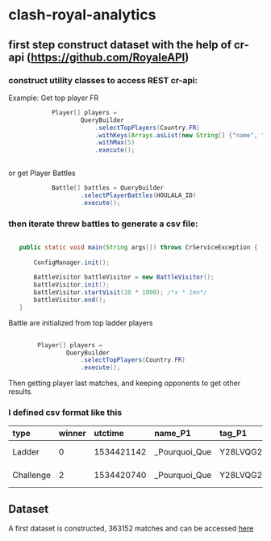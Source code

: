 # clash-royal-analytics
## first step construct dataset with the help of cr-api (https://github.com/RoyaleAPI)

### construct utility classes to access REST cr-api:


Example:
Get top player FR
```java
			Player[] players = 
					QueryBuilder
						.selectTopPlayers(Country.FR)
						.withKeys(Arrays.asList(new String[] {"name", "tag"}))
						.withMax(5)
						.execute();
			
```

or get Player Battles

```java
			Battle[] battles = QueryBuilder
					.selectPlayerBattles(HOULALA_ID)
					.execute();

```

 ### then iterate threw battles to generate a csv file:
 
 ```java
 
 	public static void main(String args[]) throws CrServiceException {
		
		ConfigManager.init();
		
		BattleVisitor battleVisitor = new BattleVisitor();
		battleVisitor.init();
		battleVisitor.startVisit(10 * 1000); /*x * 1mn*/
		battleVisitor.end();
	}
```

Battle are initialized from top ladder players

```java
	
		Player[] players = 
				QueryBuilder
					.selectTopPlayers(Country.FR)
					.execute();
```

Then getting player last matches, and keeping opponents to get other results.

 ### I defined csv format like this
|type|winner|utctime|name_P1|tag_P1|clan_P1|startTrophies_P1|crownsEarned_P1|deckid_P1|knight_P1|archers_P1|goblins_P1|giant_P1|pekka_P1|minions_P1|balloon_P1|witch_P1|barbarians_P1|golem_P1|skeletons_P1|valkyrie_P1|skeleton_army_P1|bomber_P1|musketeer_P1|baby_dragon_P1|prince_P1|wizard_P1|mini_pekka_P1|spear_goblins_P1|giant_skeleton_P1|hog_rider_P1|minion_horde_P1|ice_wizard_P1|royal_giant_P1|guards_P1|princess_P1|dark_prince_P1|three_musketeers_P1|lava_hound_P1|ice_spirit_P1|fire_spirits_P1|miner_P1|sparky_P1|bowler_P1|lumberjack_P1|battle_ram_P1|inferno_dragon_P1|ice_golem_P1|mega_minion_P1|dart_goblin_P1|goblin_gang_P1|electro_wizard_P1|elite_barbarians_P1|hunter_P1|executioner_P1|bandit_P1|royal_recruits_P1|night_witch_P1|bats_P1|royal_ghost_P1|zappies_P1|rascals_P1|cannon_cart_P1|mega_knight_P1|skeleton_barrel_P1|flying_machine_P1|royal_hogs_P1|magic_archer_P1|cannon_P1|goblin_hut_P1|mortar_P1|inferno_tower_P1|bomb_tower_P1|barbarian_hut_P1|tesla_P1|elixir_collector_P1|x_bow_P1|tombstone_P1|furnace_P1|fireball_P1|arrows_P1|rage_P1|rocket_P1|goblin_barrel_P1|freeze_P1|mirror_P1|lightning_P1|zap_P1|poison_P1|graveyard_P1|the_log_P1|tornado_P1|clone_P1|barbarian_barrel_P1|heal_P1|giant_snowball_P1|strenght_P1_0|strenght_P1_1|strenght_P1_2|strenght_P1_3|strenght_P1_4|strenght_P1_5|strenght_P1_6|strenght_P1_7|name_P2|tag_P2|clan_P2|startTrophies_P2|crownsEarned_P2|deckid_P2|knight_P2|archers_P2|goblins_P2|giant_P2|pekka_P2|minions_P2|balloon_P2|witch_P2|barbarians_P2|golem_P2|skeletons_P2|valkyrie_P2|skeleton_army_P2|bomber_P2|musketeer_P2|baby_dragon_P2|prince_P2|wizard_P2|mini_pekka_P2|spear_goblins_P2|giant_skeleton_P2|hog_rider_P2|minion_horde_P2|ice_wizard_P2|royal_giant_P2|guards_P2|princess_P2|dark_prince_P2|three_musketeers_P2|lava_hound_P2|ice_spirit_P2|fire_spirits_P2|miner_P2|sparky_P2|bowler_P2|lumberjack_P2|battle_ram_P2|inferno_dragon_P2|ice_golem_P2|mega_minion_P2|dart_goblin_P2|goblin_gang_P2|electro_wizard_P2|elite_barbarians_P2|hunter_P2|executioner_P2|bandit_P2|royal_recruits_P2|night_witch_P2|bats_P2|royal_ghost_P2|zappies_P2|rascals_P2|cannon_cart_P2|mega_knight_P2|skeleton_barrel_P2|flying_machine_P2|royal_hogs_P2|magic_archer_P2|cannon_P2|goblin_hut_P2|mortar_P2|inferno_tower_P2|bomb_tower_P2|barbarian_hut_P2|tesla_P2|elixir_collector_P2|x_bow_P2|tombstone_P2|furnace_P2|fireball_P2|arrows_P2|rage_P2|rocket_P2|goblin_barrel_P2|freeze_P2|mirror_P2|lightning_P2|zap_P2|poison_P2|graveyard_P2|the_log_P2|tornado_P2|clone_P2|barbarian_barrel_P2|heal_P2|giant_snowball_P2|strenght_P2_0|strenght_P2_1|strenght_P2_2|strenght_P2_3|strenght_P2_4|strenght_P2_5|strenght_P2_6|strenght_P2_7|
| :-------- |:--| :---------|:---------|:---------|:---------|:---------|:---------|:---------|:--|:--|:--|:--|:--|:--|:--|:--|:--|:--|:--|:--|:--|:--|:--|:--|:--|:--|:--|:--|:--|:--|:--|:--|:--|:--|:--|:--|:--|:--|:--|:--|:--|:--|:--|:--|:--|:--|:--|:--|:--|:--|:--|:--|:--|:--|:--|:--|:--|:--|:--|:--|:--|:--|:--|:--|:--|:--|:--|:--|:--|:--|:--|:--|:--|:--|:--|:--|:--|:--|:--|:--|:--|:--|:--|:--|:--|:--|:--|:--|:--|:--|:--|:--|:--|:--|:--|:--|:--|:--|:--|:--|:--|:--|:--| :---------|:---------|:---------|:---------|:---------|:---------|:--|:--|:--|:--|:--|:--|:--|:--|:--|:--|:--|:--|:--|:--|:--|:--|:--|:--|:--|:--|:--|:--|:--|:--|:--|:--|:--|:--|:--|:--|:--|:--|:--|:--|:--|:--|:--|:--|:--|:--|:--|:--|:--|:--|:--|:--|:--|:--|:--|:--|:--|:--|:--|:--|:--|:--|:--|:--|:--|:--|:--|:--|:--|:--|:--|:--|:--|:--|:--|:--|:--|:--|:--|:--|:--|:--|:--|:--|:--|:--|:--|:--|:--|:--|:--|:--|:--|:--|:--|:--|:--|:--|:--|:--|:--|
|Ladder|0|1534421142|_Pourquoi_Que|Y28LVQG2|_Amnæs?a Un?ted|5267|1|0008004400020000020602|0|0|0|0|0|0|0|0|0|0|0|1|0|0|0|0|0|0|0|0|0|0|0|0|0|0|1|0|0|0|1|0|0|0|0|0|0|0|0|0|0|1|0|0|0|0|0|0|0|0|0|0|0|0|0|0|0|0|0|0|0|0|0|0|0|1|0|0|0|0|0|0|0|1|1|0|0|0|0|0|0|1|0|0|0|0|0|11|4|13|13|13|11|8|4|_??|22Q9U9VYL|_????|5238|0|08004010100202000440|0|0|0|1|0|0|0|0|0|0|0|0|0|0|0|0|0|0|0|0|0|0|1|0|0|0|0|0|1|0|0|0|0|0|0|0|1|0|0|0|0|1|0|0|0|0|0|0|0|1|0|0|0|0|0|0|0|0|0|0|0|0|0|0|0|0|1|0|0|0|0|0|0|0|0|0|0|0|1|0|0|0|0|0|0|0|0|11|13|11|11|13|13|11|13|
|Challenge|2|1534420740|_Pourquoi_Que|Y28LVQG2|_Amnæs?a Un?ted|5267|0|0000000061040600008002|0|0|0|0|0|0|0|0|0|0|0|0|0|0|0|0|0|0|0|0|0|0|0|0|0|0|0|0|0|0|0|0|1|0|0|0|0|1|1|0|0|0|1|0|0|0|0|0|0|1|1|0|0|0|0|0|0|0|0|0|0|0|0|0|0|0|0|0|0|0|0|0|0|0|0|0|0|0|0|1|0|1|0|0|0|0|0|1|1|7|1|9|1|4|1|_???|2LGCUCUCL|_AKARU??|4436|1|00000000780004044040|0|0|0|0|0|0|0|0|0|0|0|0|0|0|0|0|0|0|0|0|0|0|0|0|0|0|0|0|0|0|0|0|0|0|0|1|1|1|1|0|0|0|0|0|0|0|0|0|0|0|1|0|0|0|0|0|0|0|1|0|0|0|0|0|0|0|0|0|0|0|1|0|0|0|0|0|0|0|1|0|0|0|0|0|0|0|0|1|7|1|7|1|1|7|9|


## Dataset

A first dataset is constructed, 363152 matches and can be accessed [here](https://github.com/kekepins/clash-royal-analytics/blob/master/dataset/cr_data_1535999786739.zip)

